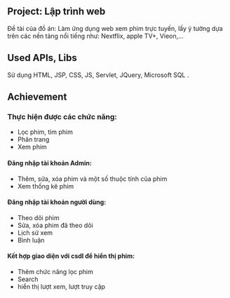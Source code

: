## Project: Lập trình web

Đề tài của đồ án: Làm ứng dụng web xem phim trực tuyến, lấy ý tưởng dựa trên các nền tảng nổi tiếng như: Nextflix, apple TV+, Vieon,...

## Used APIs, Libs

Sử dụng HTML, JSP, CSS, JS, Servlet, JQuery, Microsoft SQL .

## Achievement

### Thực hiện được các chức năng:
* Lọc phim, tìm phim
* Phân trang
* Xem phim
#### Đăng nhập tài khoản Admin: 
* Thêm, sửa, xóa phim và một số thuộc tính của phim 
* Xem thống kê phim 
#### Đăng nhập tài khoản người dùng:
* Theo dõi phim
* Sửa, xóa phim đã theo dõi
* Lịch sử xem
* Bình luận
#### Kết hợp giao diện với csdl để hiển thị phim:
* Thêm chức năng lọc phim
* Search
* hiển thị lượt xem, lượt truy cập


